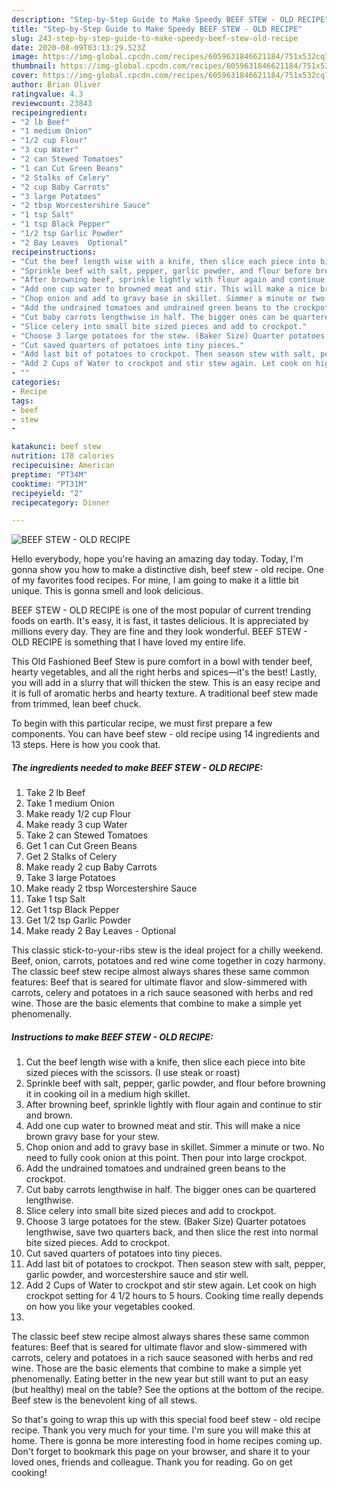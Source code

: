 ```yaml
---
description: "Step-by-Step Guide to Make Speedy BEEF STEW - OLD RECIPE"
title: "Step-by-Step Guide to Make Speedy BEEF STEW - OLD RECIPE"
slug: 243-step-by-step-guide-to-make-speedy-beef-stew-old-recipe
date: 2020-08-09T03:13:29.523Z
image: https://img-global.cpcdn.com/recipes/6059631846621184/751x532cq70/beef-stew-old-recipe-recipe-main-photo.jpg
thumbnail: https://img-global.cpcdn.com/recipes/6059631846621184/751x532cq70/beef-stew-old-recipe-recipe-main-photo.jpg
cover: https://img-global.cpcdn.com/recipes/6059631846621184/751x532cq70/beef-stew-old-recipe-recipe-main-photo.jpg
author: Brian Oliver
ratingvalue: 4.3
reviewcount: 23843
recipeingredient:
- "2 lb Beef"
- "1 medium Onion"
- "1/2 cup Flour"
- "3 cup Water"
- "2 can Stewed Tomatoes"
- "1 can Cut Green Beans"
- "2 Stalks of Celery"
- "2 cup Baby Carrots"
- "3 large Potatoes"
- "2 tbsp Worcestershire Sauce"
- "1 tsp Salt"
- "1 tsp Black Pepper"
- "1/2 tsp Garlic Powder"
- "2 Bay Leaves  Optional"
recipeinstructions:
- "Cut the beef length wise with a knife, then slice each piece into bite sized pieces with the scissors. (I use steak or roast)"
- "Sprinkle beef with salt, pepper, garlic powder, and flour before browning it in cooking oil in a medium high skillet."
- "After browning beef, sprinkle lightly with flour again and continue to stir and brown."
- "Add one cup water to browned meat and stir. This will make a nice brown gravy base for your stew."
- "Chop onion and add to gravy base in skillet. Simmer a minute or two. No need to fully cook onion at this point. Then pour into large crockpot."
- "Add the undrained tomatoes and undrained green beans to the crockpot."
- "Cut baby carrots lengthwise in half. The bigger ones can be quartered lengthwise."
- "Slice celery into small bite sized pieces and add to crockpot."
- "Choose 3 large potatoes for the stew. (Baker Size) Quarter potatoes lengthwise, save two quarters back, and then slice the rest into normal bite sized pieces. Add to crockpot."
- "Cut saved quarters of potatoes into tiny pieces."
- "Add last bit of potatoes to crockpot. Then season stew with salt, pepper, garlic powder, and worcestershire sauce and stir well."
- "Add 2 Cups of Water to crockpot and stir stew again. Let cook on high crockpot setting for 4 1/2 hours to 5 hours. Cooking time really depends on how you like your vegetables cooked."
- ""
categories:
- Recipe
tags:
- beef
- stew
- 

katakunci: beef stew  
nutrition: 178 calories
recipecuisine: American
preptime: "PT34M"
cooktime: "PT31M"
recipeyield: "2"
recipecategory: Dinner

---
```



![BEEF STEW - OLD RECIPE](https://img-global.cpcdn.com/recipes/6059631846621184/751x532cq70/beef-stew-old-recipe-recipe-main-photo.jpg)

Hello everybody, hope you're having an amazing day today. Today, I'm gonna show you how to make a distinctive dish, beef stew - old recipe. One of my favorites food recipes. For mine, I am going to make it a little bit unique. This is gonna smell and look delicious.

BEEF STEW - OLD RECIPE is one of the most popular of current trending foods on earth. It's easy, it is fast, it tastes delicious. It is appreciated by millions every day. They are fine and they look wonderful. BEEF STEW - OLD RECIPE is something that I have loved my entire life.

This Old Fashioned Beef Stew is pure comfort in a bowl with tender beef, hearty vegetables, and all the right herbs and spices—it&#39;s the best! Lastly, you will add in a slurry that will thicken the stew. This is an easy recipe and it is full of aromatic herbs and hearty texture. A traditional beef stew made from trimmed, lean beef chuck.


To begin with this particular recipe, we must first prepare a few components. You can have beef stew - old recipe using 14 ingredients and 13 steps. Here is how you cook that.

<!--inarticleads1-->

##### The ingredients needed to make BEEF STEW - OLD RECIPE:

1. Take 2 lb Beef
1. Take 1 medium Onion
1. Make ready 1/2 cup Flour
1. Make ready 3 cup Water
1. Take 2 can Stewed Tomatoes
1. Get 1 can Cut Green Beans
1. Get 2 Stalks of Celery
1. Make ready 2 cup Baby Carrots
1. Take 3 large Potatoes
1. Make ready 2 tbsp Worcestershire Sauce
1. Take 1 tsp Salt
1. Get 1 tsp Black Pepper
1. Get 1/2 tsp Garlic Powder
1. Make ready 2 Bay Leaves - Optional


This classic stick-to-your-ribs stew is the ideal project for a chilly weekend. Beef, onion, carrots, potatoes and red wine come together in cozy harmony. The classic beef stew recipe almost always shares these same common features: Beef that is seared for ultimate flavor and slow-simmered with carrots, celery and potatoes in a rich sauce seasoned with herbs and red wine. Those are the basic elements that combine to make a simple yet phenomenally. 

<!--inarticleads2-->

##### Instructions to make BEEF STEW - OLD RECIPE:

1. Cut the beef length wise with a knife, then slice each piece into bite sized pieces with the scissors. (I use steak or roast)
1. Sprinkle beef with salt, pepper, garlic powder, and flour before browning it in cooking oil in a medium high skillet.
1. After browning beef, sprinkle lightly with flour again and continue to stir and brown.
1. Add one cup water to browned meat and stir. This will make a nice brown gravy base for your stew.
1. Chop onion and add to gravy base in skillet. Simmer a minute or two. No need to fully cook onion at this point. Then pour into large crockpot.
1. Add the undrained tomatoes and undrained green beans to the crockpot.
1. Cut baby carrots lengthwise in half. The bigger ones can be quartered lengthwise.
1. Slice celery into small bite sized pieces and add to crockpot.
1. Choose 3 large potatoes for the stew. (Baker Size) Quarter potatoes lengthwise, save two quarters back, and then slice the rest into normal bite sized pieces. Add to crockpot.
1. Cut saved quarters of potatoes into tiny pieces.
1. Add last bit of potatoes to crockpot. Then season stew with salt, pepper, garlic powder, and worcestershire sauce and stir well.
1. Add 2 Cups of Water to crockpot and stir stew again. Let cook on high crockpot setting for 4 1/2 hours to 5 hours. Cooking time really depends on how you like your vegetables cooked.
1. 


The classic beef stew recipe almost always shares these same common features: Beef that is seared for ultimate flavor and slow-simmered with carrots, celery and potatoes in a rich sauce seasoned with herbs and red wine. Those are the basic elements that combine to make a simple yet phenomenally. Eating better in the new year but still want to put an easy (but healthy) meal on the table? See the options at the bottom of the recipe. Beef stew is the benevolent king of all stews. 

So that's going to wrap this up with this special food beef stew - old recipe recipe. Thank you very much for your time. I'm sure you will make this at home. There is gonna be more interesting food in home recipes coming up. Don't forget to bookmark this page on your browser, and share it to your loved ones, friends and colleague. Thank you for reading. Go on get cooking!
